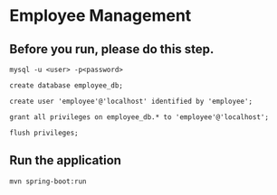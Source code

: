 # Employee Management

## Before you run, please do this step.

```
mysql -u <user> -p<password>

create database employee_db;

create user 'employee'@'localhost' identified by 'employee';

grant all privileges on employee_db.* to 'employee'@'localhost';

flush privileges;
```

## Run the application
```
mvn spring-boot:run
```